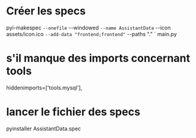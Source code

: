 # Créer les specs
pyi-makespec `
  --onefile `
  --windowed `
  --name AssistantData `
  --icon assets/icon.ico `
  --add-data "frontend;frontend" `
  --paths "." `
  main.py

# s'il manque des imports concernant tools
hiddenimports=['tools.mysql'],

# lancer le fichier des specs
pyinstaller AssistantData.spec
